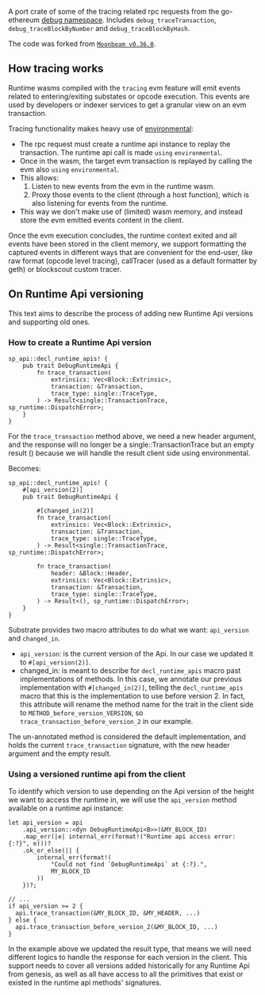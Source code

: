 A port crate of some of the tracing related rpc requests from the go-ethereum [debug namespace](https://geth.ethereum.org/docs/interacting-with-geth/rpc/ns-debug). Includes `debug_traceTransaction`, `debug_traceBlockByNumber` and `debug_traceBlockByHash`.

The code was forked from [`Moonbeam v0.36.0`](https://github.com/moonbeam-foundation/moonbeam/tree/v0.36.0/).

## How tracing works 

Runtime wasms compiled with the `tracing` evm feature will emit events related to entering/exiting substates or opcode execution. This events are used by developers or indexer services to get a granular view on an evm transaction.

Tracing functionality makes heavy use of [environmental](https://docs.rs/environmental/latest/environmental/):

- The rpc request must create a runtime api instance to replay the transaction. The runtime api call is made `using` `environmental`.
- Once in the wasm, the target evm transaction is replayed by calling the evm also `using` `environmental`.
- This allows:
  1. Listen to new events from the evm in the runtime wasm.
  2. Proxy those events to the client (through a host function), which is also listening for events from the runtime.
- This way we don't make use of (limited) wasm memory, and instead store the evm emitted events content in the client.

Once the evm execution concludes, the runtime context exited and all events have been stored in the client memory, we support formatting the captured events in different ways that are convenient for the end-user, like raw format (opcode level tracing), callTracer (used as a default formatter by geth) or blockscout custom tracer.

## On Runtime Api versioning

This text aims to describe the process of adding new Runtime Api versions and supporting old ones.

### How to create a Runtime Api version

```
sp_api::decl_runtime_apis! {
	pub trait DebugRuntimeApi {
		fn trace_transaction(
			extrinsics: Vec<Block::Extrinsic>,
			transaction: &Transaction,
			trace_type: single::TraceType,
		) -> Result<single::TransactionTrace, sp_runtime::DispatchError>;
	}
}
```

For the `trace_transaction` method above, we need a new header argument, and the response will no longer be a single::TransactionTrace but an empty result () because we will handle the result client side using environmental.

Becomes:

```
sp_api::decl_runtime_apis! {
	#[api_version(2)]
	pub trait DebugRuntimeApi {

		#[changed_in(2)]
		fn trace_transaction(
			extrinsics: Vec<Block::Extrinsic>,
			transaction: &Transaction,
			trace_type: single::TraceType,
		) -> Result<single::TransactionTrace, sp_runtime::DispatchError>;

		fn trace_transaction(
			header: &Block::Header,
			extrinsics: Vec<Block::Extrinsic>,
			transaction: &Transaction,
			trace_type: single::TraceType,
		) -> Result<(), sp_runtime::DispatchError>;
	}
}
```

Substrate provides two macro attributes to do what we want: `api_version` and `changed_in`.

- `api_version`: is the current version of the Api. In our case we updated it to `#[api_version(2)]`.
- changed_in: is meant to describe for `decl_runtime_apis` macro past implementations of methods. In this case, we annotate our previous implementation with `#[changed_in(2)]`, telling the `decl_runtime_apis` macro that this is the implementation to use before version 2. In fact, this attribute will rename the method name for the trait in the client side to `METHOD_before_version_VERSION`, so `trace_transaction_before_version_2` in our example.

The un-annotated method is considered the default implementation, and holds the current `trace_transaction` signature, with the new header argument and the empty result.

### Using a versioned runtime api from the client

To identify which version to use depending on the Api version of the height we want to access the runtime in, we will use the `api_version` method available on a runtime api instance:

```
let api_version = api
	.api_version::<dyn DebugRuntimeApi<B>>(&MY_BLOCK_ID)
	.map_err(|e| internal_err(format!("Runtime api access error: {:?}", e)))?
	.ok_or_else(|| {
		internal_err(format!(
			"Could not find `DebugRuntimeApi` at {:?}.",
			MY_BLOCK_ID
		))
	})?;

// ...
if api_version >= 2 {
  api.trace_transaction(&MY_BLOCK_ID, &MY_HEADER, ...)
} else {
  api.trace_transaction_before_version_2(&MY_BLOCK_ID, ...)
}
```

In the example above we updated the result type, that means we will need different logics to handle the response for each version in the client. This support needs to cover all versions added historically for any Runtime Api from genesis, as well as all have access to all the primitives that exist or existed in the runtime api methods' signatures.
